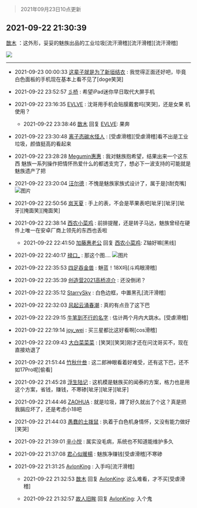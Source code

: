 > 2021年09月23日10点更新
<link rel="stylesheet" href="https://cdn.jsdelivr.net/gh/taotie6/sampleJSON@main/css/photo_show.css">
<meta name="referrer" content="no-referrer" />


 ## 2021-09-22 21:30:39 

 [㪚木](https://www.coolapk.com/feed/30185839?shareKey=OTliNzA2NWQwMWFhNjE0YjM3MTU~) ：这外形，妥妥的魅族出品的工业垃圾[流汗滑稽][流汗滑稽][流汗滑稽] 

<div class="album">
<img class="img-item" src="https://image.coolapk.com/feed/2019/0507/23/1081091_4586_1095@230x167.gif" />
</div>

 ------- 

- 2021-09-23 00:00:33 [这辈子就是为了新垣结衣](uid=1709428) : 我觉得正面还好吧，毕竟白色面板的手机现在基本上看不见了[doge笑哭] 

- 2021-09-22 23:52:57 [彡桥](uid=3740933) : 希望iPad迷你早日取代大屏手机 

- 2021-09-22 23:16:35 [EVLVE](uid=624501) : 沈哥用手机会贴膜戴套吗[笑哭]，还是女果 机使用？ 

    - 2021-09-22 23:38:46 [㪚木](uid=1081091) 回复 [EVLVE](uid=624501): 果奔 

- 2021-09-22 23:30:48 [离子态碳水怪人](uid=1112739) : [受虐滑稽][受虐滑稽]看不出是工业垃圾，颜值挺高的看起来 

- 2021-09-22 23:28:28 [Megumin惠惠](uid=1163019) : 我对魅族抱希望，结果出来一个这东西
魅族一系列操作把情怀热爱什么的都透支完了，想必下一波支持的可能就是魅族遗产了把 

- 2021-09-22 23:20:04 [汪尔德](uid=1595236) : 不愧是魅族家族式设计了，属于是[t耐克嘴] ![图片](https://image.coolapk.com/feed/2021/0919/07/1595236_a9b515eb_7604_3923@300x337.jpeg)

- 2021-09-22 22:50:56 [岚天夏](uid=1974131) : 手上的表，不会是苹果表吧[呲牙][呲牙][呲牙][掩面笑][掩面笑] 

- 2021-09-22 22:38:14 [西农小菜鸡](uid=3063280) : 前排提醒，还是转子马达，魅族曾经在硬件上唯一在安卓厂商上领先的东西也丢啦 

    - 2021-09-22 22:41:50 [加藤惠老公](uid=1266680) 回复 [西农小菜鸡](uid=3063280): Z轴好嘛[黑线] 

- 2021-09-22 22:40:17 [禄口_](uid=1005884) : 那这个图…. ![图片](https://image.coolapk.com/feed/2021/0922/22/1005884_1617_0967@828x1792.jpg)

- 2021-09-22 22:35:53 [四足吞金兽](uid=2416312) : 魅蓝！18X吗[斗鸡眼滑稽] 

- 2021-09-22 22:35:39 [创造营2021高桥凉介](uid=685087) : 还没倒闭？ 

- 2021-09-22 22:35:12 [StarrySky](uid=551327) : 白色边框，中置黑孔[流汗滑稽] 

- 2021-09-22 22:32:03 [风起云涌春潮](uid=2903311) : 真的有点丑了这下巴 

- 2021-09-22 22:29:15 [牛笔到不行的名字](uid=2374460) : 估计两个月内大跳水。[受虐滑稽] 

- 2021-09-22 22:19:14 [joy_wei](uid=1932840) : 买三星都比这好看啊[cos滑稽] 

- 2021-09-22 22:09:43 [大白菜菜菜](uid=2081020) : [笑哭][笑哭]刚才还在问沈哥买不，现在直接劝退了 

- 2021-09-22 21:51:44 [竹秋什叁](uid=2319428) : 这二郎神眼看着好难受，还有这下巴，还不如17Pro呢[偷看] 

- 2021-09-22 21:45:28 [浮生陆记](uid=3537531) : 这机模是魅族买的闻泰的方案，格力也是用这个方案，省钱，赚钱，不寒碜[呲牙][呲牙][呲牙] 

- 2021-09-22 21:44:46 [ZAOHUA](uid=1930793) : 就是垃圾，蹲了好久就出了个这？真是把我膈应坏了，还是考虑小18吧 

- 2021-09-22 21:44:03 [愚蠢的土拨鼠](uid=523451) : 执着于白色机身情怀，又没有能力做好[笑哭] 

- 2021-09-22 21:39:01 [辛小悦](uid=2870670) : 属实没毛病，系统也不知道能维护多久 

- 2021-09-22 21:37:08 [君心似暖楊](uid=3303409) : 魅族净赚钱[受虐滑稽]不寒碜 

- 2021-09-22 21:31:25 [AvlonKing](uid=964891) : 入手吗[流汗滑稽] 

    - 2021-09-22 21:32:53 [㪚木](uid=1081091) 回复 [AvlonKing](uid=964891): 这么难看，才不买[受虐滑稽] 

    - 2021-09-22 21:32:57 [故人旧眸](uid=5481001) 回复 [AvlonKing](uid=964891): 入个鬼 

